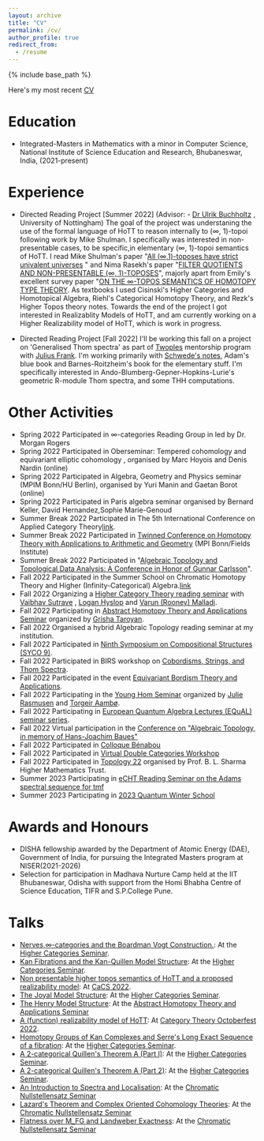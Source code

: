 ```yaml
---
layout: archive
title: "CV"
permalink: /cv/
author_profile: true
redirect_from:
  - /resume
---
```


{% include base_path %}


Here's my most recent [CV](https://drive.google.com/file/d/1C5RzJZfXMJ43LhL3bRxcBLCwIAOFzYwx/view?usp=sharing)


Education
======
* Integrated-Masters in Mathematics with a minor in Computer Science, National Institute of Science Education and Research, Bhubaneswar, India, (2021-present)

Experience
======
* Directed Reading Project [Summer 2022] (Advisor: - [Dr Ulrik Buchholtz](https://ulrikbuchholtz.dk/) , University of Nottingham)
The goal of the project was understaning the use of the formal language of HoTT to reason internally to (∞, 1)-topoi following work by Mike Shulman. I specifically was  interested in non-presentable cases, to be specific,in elementary (∞, 1)-topoi semantics of HoTT. I read Mike Shulman's paper "[All (∞,1)-toposes have strict univalent universes](https://arxiv.org/pdf/1904.07004.pdf) " and Nima Rasekh's paper "[FILTER QUOTIENTS AND NON-PRESENTABLE (∞, 1)-TOPOSES](https://arxiv.org/pdf/2001.10088.pdf)", majorly apart from Emily's excellent survey paper "[ON THE ∞-TOPOS SEMANTICS OF HOMOTOPY TYPE THEORY](https://emilyriehl.github.io/files/semantics.pdf).
As textbooks I used Cisinski's Higher Categories and Homotopical Algebra, Riehl's Categorical Homotopy Theory, and Rezk's Higher Topos theory notes.
Towards the end of the project I got interested in Realizablity Models of HoTT, and am currently working on a Higher Realizability model of HoTT, which is work in progress.

* Directed Reading Project [Fall 2022] 
I'll be working this fall on a project on 'Generalised Thom spectra' as part of [Twoples](https://sites.google.com/view/twoples/about) mentorship program with [Julius Frank](https://sites.google.com/view/julius-frank/). I'm working primarily with [Schwede's notes](https://www.math.uni-bonn.de/people/schwede/equivariant.pdf), Adam's blue book and Barnes-Roitzheim's book for the elementary stuff. I'm specifically interested in Ando-Blumberg-Gepner-Hopkins-Lurie's geometric R-module Thom spectra, and some THH computations.

  
Other Activities
======
* Spring 2022
  Participated in ∞-categories Reading Group in led by Dr. Morgan Rogers 
* Spring 2022
  Participated in Oberseminar: Tempered cohomology and equivariant elliptic cohomology , organised by Marc Hoyois and Denis Nardin  (online)
* Spring 2022
  Participated in Algebra, Geometry and Physics seminar (MPIM Bonn/HU Berlin), organised by Yuri Manin and Gaetan Borot (online)
* Spring 2022
  Participated in Paris algebra seminar organised by Bernard Keller, David Hernandez,Sophie Marie-Genoud
* Summer Break 2022
  Participated in The 5th International Conference on Applied Category Theory[link](https://msp.cis.strath.ac.uk/act2022/index.html).    
* Summer Break 2022
  Participated in [Twinned Conference on Homotopy Theory with Applications to Arithmetic and Geometry](http://www.fields.utoronto.ca/activities/21-22/homotopy) (MPI Bonn/Fields Institute)[
](https://msp.cis.strath.ac.uk/act2022/index.html)
* Summer Break 2022
  Participated in "[Algebraic Topology and Topological Data Analysis: A Conference in Honor of Gunnar Carlsson](https://www.ima.umn.edu/2021-2022/SW8.1-5.22)".
* Fall 2022
  Participated in the Summer School on Chromatic Homotopy Theory and Higher (Infinity-Categorical) Algebra.[link](https://iwoat.github.io/)  
* Fall 2022
  Organizing a [Higher Category Theory reading seminar](https://vbvstrv.github.io/teaching-notes/summer-22-higher-cats/notes.html) with [Vaibhav Sutrave](https://vbvstrv.github.io/info.html) , [Logan Hyslop](https://loganhyslop.github.io/) and [Varun (Rooney) Malladi](https://varunmalladi.github.io/).  
* Fall 2022
  Participating in [Abstract Homotopy Theory and Applications Seminar](https://sites.google.com/view/homotopy-basics-seminar/english-page/fall-2022) organized by         [Grisha Taroyan](https://www.grishataroyan.org/home).
* Fall 2022
  Organised a hybrid Algebraic Topology reading seminar at my institution.
* Fall 2022 
  Participated in [Ninth Symposium on Compositional Structures (SYCO 9)](https://www.cl.cam.ac.uk/events/syco/9/).
* Fall 2022
  Participated in BIRS workshop on [Cobordisms, Strings, and Thom Spectra](http://www.birs.ca/events/2022/5-day-workshops/22w5045/participants).
* Fall 2022
  Participated in the event [Equivariant Bordism Theory and Applications](https://sites.google.com/view/equivariant-bordism-and-applic/inicio).  
* Fall 2022
  Participating in the [Young Hom Seminar](https://younghomseminar.github.io/) organized by [Julie Rasmusen](https://warwick.ac.uk/fac/sci/maths/people/staff/rasmusen/) and [Torgeir Aambø](https://folk.ntnu.no/torgeaam/). 
* Fall 2022
  Participating in [European Quantum Algebra Lectures (EQuAL) seminar series](https://sites.google.com/view/equalseminar/home).
* Fall 2022
  Virtual participation in the [Conference on "Algebraic Topology, in memory of Hans-Joachim Baues"](https://www.mpim-bonn.mpg.de/node/11136) 
* Fall 2022
  Participated in [Colloque Bénabou](https://indico.math.cnrs.fr/event/8771/)
* Fall 2022
  Participated in [Virtual Double Categories Workshop](https://bryceclarke.github.io/virtual-double-categories-workshop/)
* Fall 2022
  Participated in [Topology 22](https://sites.google.com/view/topology22/schedule) organised by Prof. B. L. Sharma Higher Mathematics Trust.
* Summer 2023
  Participating in [eCHT Reading Seminar on the Adams spectral sequence for tmf](https://s.wayne.edu/echt/echt-reading-seminars/echt-reading-seminar-on-the-adams-spectral-sequence-for-topological-modular-forms-winter-2023/)
* Summer 2023 
  Participating in [2023 Quantum Winter School](https://www.qubitbyqubit.org/winter-school)
  
  
  
  
  
  
  


  
  


Awards and Honours
======
*  DISHA fellowship awarded by the Department of Atomic Energy (DAE), Government of India, for pursuing the Integrated Masters program at NISER(2021-2026)
*  Selection for participation in Madhava Nurture Camp held at the IIT Bhubaneswar, Odisha with support from the Homi Bhabha Centre of Science Education, TIFR and S.P.College Pune. 

Talks
======
* [Nerves,∞-categories and the Boardman Vogt Construction.](https://drive.google.com/file/d/1LkixeRpvA0YGhipyZCRtwVAjglb-bNYu/view?usp=sharing): At the [Higher Categories Seminar](https://vbvstrv.github.io/teaching-notes/summer-22-higher-cats/notes.html).
* [Kan Fibrations and the Kan-Quillen Model Structure](https://drive.google.com/file/d/1bR-mnbPwR3OfwHlQPXMv3QSvZN-J33Ga/view?usp=sharing):  At the [Higher Categories Seminar](https://vbvstrv.github.io/teaching-notes/summer-22-higher-cats/notes.html).
* [Non presentable higher topos semantics of HoTT and a proposed realizability model](https://drive.google.com/file/d/1FcrdDdc4Xeq4hIdKcUnaZ_e01fYOLQDh/view?usp=sharing): At [CaCS 2022](https://categories-and-companions.github.io/).
* [The Joyal Model Structure](https://drive.google.com/file/d/1Qsks2N2L9joute6OM2I5DJNnl1y73D93/view?usp=sharing):  At the [Higher Categories Seminar](https://vbvstrv.github.io/teaching-notes/summer-22-higher-cats/notes.html).
* [The Henry Model Structure](https://drive.google.com/file/d/1ToeAj5GSAUGfljKF8uEQMwzJHHuqFaXt/view?usp=sharing): At the [Abstract Homotopy Theory and Applications Seminar](https://researchseminars.org/seminar/HomotopyTheoryAndApps)
* [A (function) realizability model of HoTT](https://drive.google.com/file/d/1YC9CEapm412EDVRTlT_CndBzMdiVe4Yk/view?usp=sharing): At [Category Theory Octoberfest 2022](https://richardblute.ca/octoberfest-2022/).
* [Homotopy Groups of Kan Complexes and Serre's Long Exact Sequence of a fibration](https://drive.google.com/file/d/1N4OmYi9kKxxp3yTdp6jlWkKGHLX0M1ru/view?usp=sharing): At the [Higher Categories Seminar](https://vbvstrv.github.io/teaching-notes/summer-22-higher-cats/notes.html).
* [A 2-categorical Quillen's Theorem A (Part I)](https://drive.google.com/file/d/1Q9CK_wS4zmyV_bJulorNu073WdD1hMqt/view?usp=sharing): At the [Higher Categories Seminar](https://vbvstrv.github.io/teaching-notes/summer-22-higher-cats/notes.html).
* [A 2-categorical Quillen's Theorem A (Part 2)](https://drive.google.com/file/d/1SKIoQfsIRR7mddpWB9SmLymuzh8EcWrD/view?usp=sharing): At the [Higher Categories Seminar](https://vbvstrv.github.io/teaching-notes/summer-22-higher-cats/notes.html).
* [An Introduction to Spectra and Localisation](https://drive.google.com/file/d/16rI4UJBx6TPsgc8Q8wu6eb6aDOlPNYsv/view?usp=sharing): At the [Chromatic Nullstellensatz Seminar](https://amartyasd.github.io/chromatic/)
* [Lazard's Theorem and Complex Oriented Cohomology Theories](https://drive.google.com/file/d/1nRWe3kIDLRyfBLc-1YtQwgjq6rGH6sEJ/view?usp=sharing): At the [Chromatic Nullstellensatz Seminar](https://amartyasd.github.io/chromatic/)
* [Flatness over M_FG and Landweber Exactness](https://drive.google.com/file/d/1_uktkPN_5FljbzNEgdNMuF0F823xXYGn/view?usp=share_link): At the [Chromatic Nullstellensatz Seminar](https://amartyasd.github.io/chromatic/)


  
  
  
